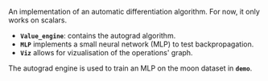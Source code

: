 An implementation of an automatic differentiation algorithm. For now, it only works on scalars.

- **`Value_engine`**: contains the autograd algorithm.
- **`MLP`** implements a small neural network (MLP) to test backpropagation.
- **`Viz`** allows for vizualisation of the operations' graph.

The autograd engine is used to train an MLP on the moon dataset in **`demo`**.
